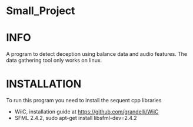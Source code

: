 # Small_Project
# INFO
A program to detect deception using balance data and audio features.
The data gathering tool only works on linux. 
# INSTALLATION
To run this program you need to install the sequent cpp libraries
- WiiC, installation guide at https://github.com/grandelli/WiiC
- SFML 2.4.2, sudo apt-get install libsfml-dev=2.4.2
